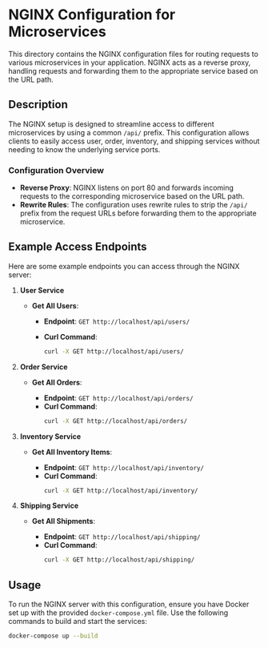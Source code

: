# NGINX Configuration for Microservices

This directory contains the NGINX configuration files for routing requests to various microservices in your application. NGINX acts as a reverse proxy, handling requests and forwarding them to the appropriate service based on the URL path.

## Description

The NGINX setup is designed to streamline access to different microservices by using a common `/api/` prefix. This configuration allows clients to easily access user, order, inventory, and shipping services without needing to know the underlying service ports.

### Configuration Overview

- **Reverse Proxy**: NGINX listens on port 80 and forwards incoming requests to the corresponding microservice based on the URL path.
- **Rewrite Rules**: The configuration uses rewrite rules to strip the `/api/` prefix from the request URLs before forwarding them to the appropriate microservice.

## Example Access Endpoints

Here are some example endpoints you can access through the NGINX server:

1. **User Service**

   - **Get All Users**:

     - **Endpoint**: `GET http://localhost/api/users/`
     - **Curl Command**:

       ```bash
       curl -X GET http://localhost/api/users/
       ```

2. **Order Service**

   - **Get All Orders**:

     - **Endpoint**: `GET http://localhost/api/orders/`
     - **Curl Command**:
       ```bash
       curl -X GET http://localhost/api/orders/
       ```

3. **Inventory Service**

   - **Get All Inventory Items**:

     - **Endpoint**: `GET http://localhost/api/inventory/`
     - **Curl Command**:
       ```bash
       curl -X GET http://localhost/api/inventory/
       ```

4. **Shipping Service**

   - **Get All Shipments**:

     - **Endpoint**: `GET http://localhost/api/shipping/`
     - **Curl Command**:
       ```bash
       curl -X GET http://localhost/api/shipping/
       ```

## Usage

To run the NGINX server with this configuration, ensure you have Docker set up with the provided `docker-compose.yml` file. Use the following commands to build and start the services:

```bash
docker-compose up --build
```
